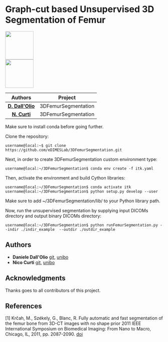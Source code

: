 # Graph-cut based Unsupervised 3D Segmentation of Femur

<div content="" clear="both" display="table">
  <a href="https://github.com/eDIMESLab">
  <div float="left" padding="5px" width="50%">
    <img src="https://avatars2.githubusercontent.com/u/58266717?s=200&v=4" width="90" height="90">
  </div>
  </a>
  <a href="https://github.com/UniboDIFABiophysics">
  <div float="left" padding="5px" width="50%">
    <img src="https://cdn.rawgit.com/physycom/templates/697b327d/logo_unibo.png" width="90" height="90">
  </div>
  </a>
</div>



| **Authors**  | **Project** |
|:------------:|:-----------:|
| [**D. Dall'Olio**](https://github.com/DanieleDallOlio)  |  3DFemurSegmentation  |
| [**N. Curti**](https://github.com/Nico-Curti)  |  3DFemurSegmentation  |


Make sure to install conda before going further. 

Clone the repository:
```console
username@local:~$ git clone https://github.com/eDIMESLab/3DFemurSegmentation.git
```

Next, in order to create 3DFemurSegmentation custom environment type:
```console
username@local:~/3DFemurSegmentation$ conda env create -f itk.yaml
```

Then, activate the environment and build Cython libraries:
```console
username@local:~/3DFemurSegmentation$ conda activate itk
username@local:~/3DFemurSegmentation$ python setup.py develop --user
```
Make sure to add ~/3DFemurSegmentation/lib/ to your Python library path.

Now, run the unsupervised segmentation by supplying input DICOMs directory and output binary DICOMs directory:
```console
username@local:~/3DFemurSegmentation$ python runFemurSegmentation.py --indir ./indir_example  --outdir ./outdir_example
```


## Authors

* **Daniele Dall'Olio** [git](https://github.com/DanieleDallOlio), [unibo](https://www.unibo.it/sitoweb/daniele.dallolio)
* **Nico Curti** [git](https://github.com/Nico-Curti), [unibo](https://www.unibo.it/sitoweb/nico.curti2)

## Acknowledgments

Thanks goes to all contributors of this project.

## References
<a id="1">[1]</a>
Krčah, M., Székely, G., Blanc, R.
Fully automatic and fast segmentation of the femur bone from 3D-CT images with no shape prior
2011 IEEE International Symposium on Biomedical Imaging: From Nano to Macro, Chicago, IL, 2011, pp. 2087-2090. [doi](https://doi.org/10.1109/ISBI.2011.5872823)

